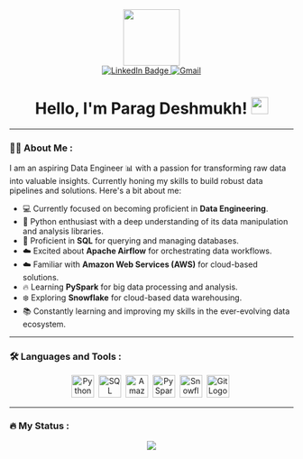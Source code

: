 <div align="center">
  <img src="https://media.giphy.com/media/M9gbBd9nbDrOTu1Mqx/giphy.gif" width="100"/>
</div>

<div align="center">
  <a href="https://www.linkedin.com/in/parag-deshmukh-b36b12217/">
    <img src="https://img.shields.io/badge/LinkedIn-blue?style=for-the-badge&logo=linkedin&logoColor=white" alt="LinkedIn Badge"/>
  </a>
  <a href="mailto:paragdeshmukh127@gmail.com">
    <img src="https://img.shields.io/badge/Gmail-D14836?style=for-the-badge&logo=gmail&logoColor=white" alt="Gmail"/>
  </a>
</div>

<div align="center">
  <img src="https://komarev.com/ghpvc/?username=Parag-Deshmukh&style=flat-square&color=blue" alt=""/>
  <h1>
    Hello, I'm Parag Deshmukh!
    <img src="https://media.giphy.com/media/hvRJCLFzcasrR4ia7z/giphy.gif" width="30px"/>
  </h1>
</div>

---

### :woman_technologist: About Me :

I am an aspiring Data Engineer :bar_chart: with a passion for transforming raw data into valuable insights. Currently honing my skills to build robust data pipelines and solutions. Here's a bit about me:

- :computer: Currently focused on becoming proficient in **Data Engineering**.
- :snake: Python enthusiast with a deep understanding of its data manipulation and analysis libraries.
- :floppy_disk: Proficient in **SQL** for querying and managing databases.
- :cloud: Excited about **Apache Airflow** for orchestrating data workflows.
- :cloud: Familiar with **Amazon Web Services (AWS)** for cloud-based solutions.
- :fire: Learning **PySpark** for big data processing and analysis.
- :snowflake: Exploring **Snowflake** for cloud-based data warehousing.
- :books: Constantly learning and improving my skills in the ever-evolving data ecosystem.

---

### :hammer_and_wrench: Languages and Tools :

<div align="center">
  <img src="https://www.vectorlogo.zone/logos/python/python-icon.svg" title="Python" alt="Python" width="40" height="40"/>&nbsp;
    <img src="https://www.vectorlogo.zone/logos/sqlite/sqlite-icon.svg" title="SQL" alt="SQL" width="40" height="40"/>&nbsp;
  <img src="https://www.vectorlogo.zone/logos/amazon_aws/amazon_aws-icon.svg" title="Amazon Web Services" alt="Amazon Web Services" width="40" height="40"/>&nbsp;
  <img src="https://www.vectorlogo.zone/logos/apache_spark/apache_spark-icon.svg" title="PySpark" alt="PySpark" width="40" height="40"/>&nbsp;
  <img src="https://www.vectorlogo.zone/logos/snowflake/snowflake-icon.svg" title="Snowflake" alt="Snowflake" width="40" height="40"/>&nbsp;
  <img src="https://www.vectorlogo.zone/logos/git-scm/git-scm-icon.svg" alt="Git Logo" width="40" height="40" />&nbsp;


</div>

---

### :fire: My Status :

<p align="center">
  <a href="#">
    <img
      align="center" src="https://github-readme-streak-stats.herokuapp.com?user=Parag-Deshmukh&theme=onedark&date_format=M%20j%5B%2C%20Y%5D&dates=737373&ring=DD8484&fire=E25822&stroke=00000000&currStreakNum=DD0D4F&currStreakLabel=A6A6A6&border=00000000&background=161B22" />
  </a>
</p>

